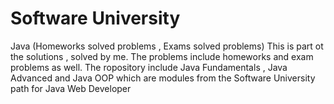# Software University
Java (Homeworks solved problems , Exams solved problems)
This is part ot the solutions , solved by me.
The problems include homeworks and exam problems as well.
The ropository include Java Fundamentals , Java Advanced  and Java OOP which are modules from the Software University path for Java Web Developer
